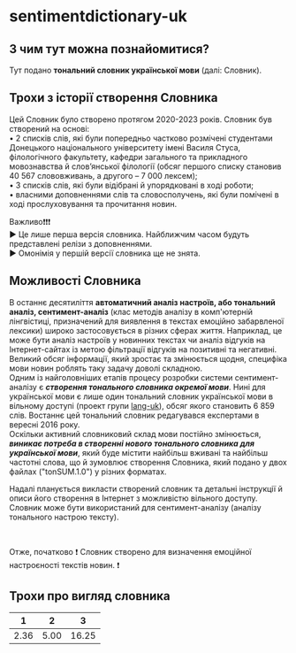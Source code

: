 # sentimentdictionary-uk
## З чим тут можна познайомитися?
Тут подано **тональний словник української мови** (далі: Словник).
</br>

## Трохи з історії створення Словника
Цей Словник було створено протягом 2020-2023 років. Словник був створений на основі:
</br>
• 2 списків слів, які були попередньо частково розмічені студентами Донецького національного університету імені Василя Стуса, філологічного факультету, кафедри загального та прикладного мовознавства й слов’янської філології (обсяг першого списку становив 40 567 слововживань, а другого – 7 000 лексем); </br>
• 3 списків слів, які були відібрані й упорядковані в ході роботи; </br>
• власними доповненнями слів та словосполучень, які були помічені в ході прослуховування та прочитання новин. 
</br>

Важливо❗️❗️❗️ </br>
▶️ Це лише перша версія словника. Найближчим часом будуть представлені релізи з доповненнями.
</br>
▶️ Омонімія у першій версії словника ще не знята.
</br>

## Можливості Словника
В останнє десятиліття **автоматичний аналіз настроїв, або тональний аналіз, сентимент-аналіз** (клас методів аналізу в комп'ютерній лінгвістиці, призначений для виявлення в текстах емоційно забарвленої лексики) широко застосовується в різних сферах життя. Наприклад, це може бути аналіз настроїв у новинних текстах чи аналіз відгуків на Інтернет-сайтах із метою фільтрації відгуків на позитивні та негативні. Великий обсяг інформації, який зростає та змінюється щодня, специфіка мови новин роблять таку задачу доволі складною.
</br>
Одним із найголовніших етапів процесу розробки системи сентимент-аналізу є ***створення тонального словника окремої мови***.
Нині для української мови є лише один тональний словник української мови в вільному доступі (проект групи [lang-uk](https://github.com/lang-uk/tone-dict-uk/blob/master/tone-dict-uk-manual.tsv)), обсяг якого становить 6 859 слів. Востаннє цей тональний словник  редагувався експертами в вересні 2016 року. 
</br>
Оскільки активний словниковий склад мови постійно змінюється, ***виникає потреба в створенні нового тонального словника для української мови***, який буде містити найбільш вживані та найбільш частотні слова, що й зумовлює створення Словника, який подано у двох файлах ("tonSUM.1.0") у різних форматах. 
<p> Надалі планується викласти створений словник та детальні інструкції й описи його створення в Інтернет з можливістю вільного доступу.
Словник може бути використаний для сентимент-аналізу (аналізу тонального настрою тексту). </p>
</br>

Отже, початково ❗️ Словник створено для визначення емоційної настроєності текстів новин. ❗️

## Трохи про вигляд словника
1 | 2 | 3
--- | --- | --- 
2.36 | 5.00 | 16.25
